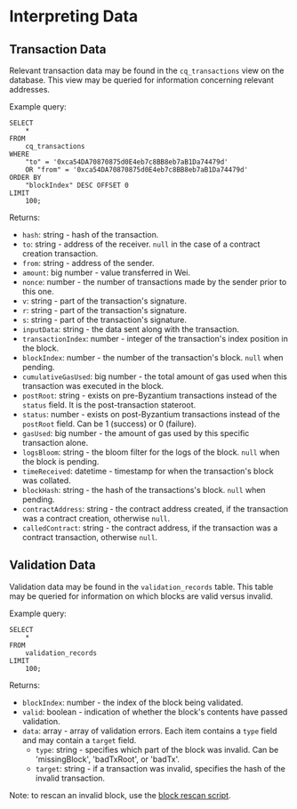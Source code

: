 # Interpreting Data

## Transaction Data

Relevant transaction data may be found in the `cq_transactions` view on the database. This view may be queried for information concerning relevant addresses.

Example query:
```
SELECT 
    * 
FROM 
    cq_transactions 
WHERE 
    "to" = '0xca54DA70870875d0E4eb7c8BB8eb7aB1Da74479d' 
    OR "from" = '0xca54DA70870875d0E4eb7c8BB8eb7aB1Da74479d' 
ORDER BY 
    "blockIndex" DESC OFFSET 0 
LIMIT 
    100;
```

Returns:

* `hash`: string - hash of the transaction.
* `to`: string - address of the receiver. `null` in the case of a contract creation transaction.
* `from`: string - address of the sender.
* `amount`: big number - value transferred in Wei.
* `nonce`: number - the number of transactions made by the sender prior to this one.
* `v`: string - part of the transaction's signature.
* `r`: string - part of the transaction's signature.
* `s`: string - part of the transaction's signature.
* `inputData`: string - the data sent along with the transaction.
* `transactionIndex`: number - integer of the transaction's index position in the block.
* `blockIndex`: number - the number of the transaction's block. `null` when pending.
* `cumulativeGasUsed`: big number - the total amount of gas used when this transaction was executed in the block.
* `postRoot`: string - exists on pre-Byzantium transactions instead of the `status` field. It is the post-transaction stateroot.
* `status`: number - exists on post-Byzantium transactions instead of the `postRoot` field. Can be 1 (success) or 0 (failure).
* `gasUsed`: big number - the amount of gas used by this specific transaction alone.
* `logsBloom`: string - the bloom filter for the logs of the block. `null` when the block is pending.
* `timeReceived`: datetime - timestamp for when the transaction's block was collated.
* `blockHash`: string - the hash of the transactions's block. `null` when pending.
* `contractAddress`: string - the contract address created, if the transaction was a contract creation, otherwise `null`.
* `calledContract`: string - the contract address, if the transaction was a contract transaction, otherwise `null`.

## Validation Data

Validation data may be found in the `validation_records` table. This table may be queried for information on which blocks are valid versus invalid.

Example query:
```
SELECT 
    * 
FROM 
    validation_records 
LIMIT 
    100;
```

Returns:

* `blockIndex`: number - the index of the block being validated.
* `valid`: boolean - indication of whether the block's contents have passed validation.
* `data`: array - array of validation errors. Each item contains a `type` field and may contain a `target` field.
  * `type`: string - specifies which part of the block was invalid. Can be 'missingBlock', 'badTxRoot', or 'badTx'.
  * `target`: string - if a transaction was invalid, specifies the hash of the invalid transaction.

Note: to rescan an invalid block, use the [block rescan script](scripts.md#block-rescan).